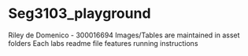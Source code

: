# Seg3103_playground
Riley de Domenico - 300016694
Images/Tables are maintained in asset folders
Each labs readme file features running instructions
